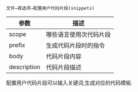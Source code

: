 `文件→首选项→配置用户代码片段(snippets)`

| 参数        | 描述                   |
| ----------- | ---------------------- |
| scope       | 哪些语言使用次代码片段 |
| prefix      | 生成代码片段时的指令   |
| body        | 代码片段内容           |
| description | 代码片段描述           |

配置用户代码片段可以输入关键词,生成对应的代码模板.
